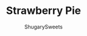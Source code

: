 ---
layout: ../../layouts/MarkdownPostLayout.astro
title: Strawberry Pie
author: ShugarySweets
pubDate: 2022-08-05
description: "This delicious Strawberry Pie is packed with fresh picked strawberries and sweet flavor. A flaky pie crust, berries, gelatin, and whipped cream combine to create the ultimate summer dessert."
image_url: https://www.shugarysweets.com/wp-content/uploads/2023/01/strawberry-pie-facebook.jpg
tags: ["Pies and Tarts","American"]
calories: 186
protein: 3
carbohydrates: 32
fats: 6
fiber: 2
ingredients: ["9-inch pie crust","½ cup granulated sugar","2 Tablespoons cornstarch","1 cup water","1 package (3 ounce) strawberry gelatin","4 cups fresh sliced strawberries ","Whipped cream (optional for topping)"]
serves: 8
time: "5 hours 22 minutes"
prepTime: "10 minutes"
instructions: ["Preheat oven to 400℉. Unroll refrigerated pie crust (or use homemade pie crust) and place in a 9-inch pie plate.","Cover with a piece of parchment paper and place pie weights or dried beans on top to prevent the crust from bubbling up and shrinking during blind baking. Bake for 12-15 minutes, until the crust is just starting to brown.","While the crust is baking, make the glaze. In a medium saucepan, combine the sugar, cornstarch, and water, whisking continuously until the mixture is boiling. Cook over medium-low heat for about 2 minutes, until thickened and the cornstarch is dissolved.","Remove from heat and whisk in the strawberry gelatin powder until dissolved. Set aside to cool or refrigerate for about 20 minutes.","Take the crust out of the oven and remove the parchment and weights. Set the crust aside to cool.","Place sliced berries in the baked pie crust. Pour or spoon the cooled jello mixture over the berries. ","Refrigerate for 5 hours or overnight for best results. ","Cut and serve topped with whipping cream."]
nutrition: ["186 calories","32 grams carbohydrates","1 milligrams cholesterol","6 grams fat","2 grams fiber","3 grams protein","2 grams saturated fat","94 milligrams sodium","18 grams sugar","0 grams trans fat","4 grams unsaturated fat"]
---